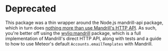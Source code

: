 # Deprecated

This package was a thin wrapper around the Node.js mandrill-api package, which in turn does [nothing more than use Mandrill's HTTP API](https://bitbucket.org/mailchimp/mandrill-api-node/src/). As such, you're better off using the [wylio:mandrill](https://github.com/Wylio/meteor-mandrill) package, which is a full implementation of Mandrill's direct HTTP API, along with tests and a guide to how to use Meteor's default `Accounts.emailTemplates` with Mandrill.
